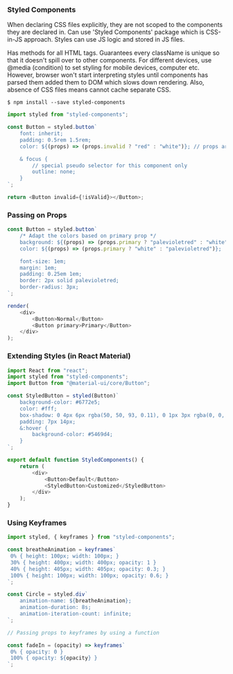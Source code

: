 ### Styled Components

When declaring CSS files explicitly, they are not scoped to the components they are declared in. Can use 'Styled Components' package which is CSS-in-JS approach. Styles can use JS logic and stored in JS files.

Has methods for all HTML tags. Guarantees every className is unique so that it doesn't spill over to other components. For different devices, use @media (condition) to set styling for mobile devices, computer etc. However, browser won't start interpreting styles until components has parsed them added them to DOM which slows down rendering. Also, absence of CSS files means cannot cache separate CSS.

```console
$ npm install --save styled-components
```

```javascript
import styled from "styled-components";

const Button = styled.button`
    font: inherit;
    padding: 0.5rem 1.5rem;
    color: ${(props) => (props.invalid ? "red" : "white")}; // props are set in JSX styled component

    & focus {
        // special pseudo selector for this component only
        outline: none;
    }
`;

return <Button invalid={!isValid}></Button>;
```

### Passing on Props

```javascript
const Button = styled.button`
    /* Adapt the colors based on primary prop */
    background: ${(props) => (props.primary ? "palevioletred" : "white")};
    color: ${(props) => (props.primary ? "white" : "palevioletred")};

    font-size: 1em;
    margin: 1em;
    padding: 0.25em 1em;
    border: 2px solid palevioletred;
    border-radius: 3px;
`;

render(
    <div>
        <Button>Normal</Button>
        <Button primary>Primary</Button>
    </div>
);
```

### Extending Styles (in React Material)

```javascript
import React from "react";
import styled from "styled-components";
import Button from "@material-ui/core/Button";

const StyledButton = styled(Button)`
    background-color: #6772e5;
    color: #fff;
    box-shadow: 0 4px 6px rgba(50, 50, 93, 0.11), 0 1px 3px rgba(0, 0, 0, 0.08);
    padding: 7px 14px;
    &:hover {
        background-color: #5469d4;
    }
`;

export default function StyledComponents() {
    return (
        <div>
            <Button>Default</Button>
            <StyledButton>Customized</StyledButton>
        </div>
    );
}
```

### Using Keyframes

```js
import styled, { keyframes } from "styled-components";

const breatheAnimation = keyframes`
 0% { height: 100px; width: 100px; }
 30% { height: 400px; width: 400px; opacity: 1 }
 40% { height: 405px; width: 405px; opacity: 0.3; }
 100% { height: 100px; width: 100px; opacity: 0.6; }
`;

const Circle = styled.div`
    animation-name: ${breatheAnimation};
    animation-duration: 8s;
    animation-iteration-count: infinite;
`;

// Passing props to keyframes by using a function

const fadeIn = (opacity) => keyframes`
 0% { opacity: 0 }
 100% { opacity: ${opacity} } 
`;
```
